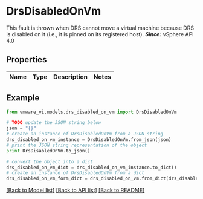# DrsDisabledOnVm

This fault is thrown when DRS cannot move a virtual machine because DRS is disabled on it (i.e., it is pinned on its registered host).  ***Since:*** vSphere API 4.0 

## Properties
Name | Type | Description | Notes
------------ | ------------- | ------------- | -------------

## Example

```python
from vmware_vi.models.drs_disabled_on_vm import DrsDisabledOnVm

# TODO update the JSON string below
json = "{}"
# create an instance of DrsDisabledOnVm from a JSON string
drs_disabled_on_vm_instance = DrsDisabledOnVm.from_json(json)
# print the JSON string representation of the object
print DrsDisabledOnVm.to_json()

# convert the object into a dict
drs_disabled_on_vm_dict = drs_disabled_on_vm_instance.to_dict()
# create an instance of DrsDisabledOnVm from a dict
drs_disabled_on_vm_form_dict = drs_disabled_on_vm.from_dict(drs_disabled_on_vm_dict)
```
[[Back to Model list]](../README.md#documentation-for-models) [[Back to API list]](../README.md#documentation-for-api-endpoints) [[Back to README]](../README.md)


